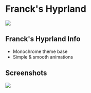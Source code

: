 
# Franck's Hyprland


![](https://i.imgur.com/wygJ7Mq.png)


## Franck's Hyprland Info

- Monochrome theme base
- Simple & smooth animations


## Screenshots

![](https://i.imgur.com/YRww73p.png)
